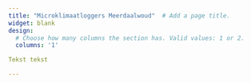 ```yaml
---
title: "Microklimaatloggers Meerdaalwoud"  # Add a page title.
widget: blank
design:
  # Choose how many columns the section has. Valid values: 1 or 2.
  columns: '1'

Tekst tekst 

---
```



